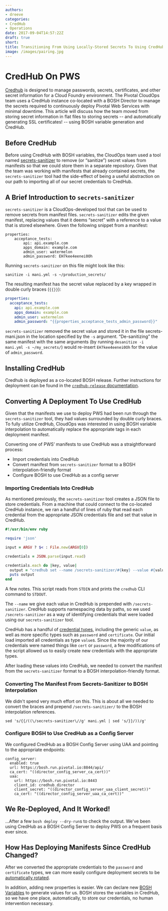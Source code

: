 ```yaml
---
authors:
- dreeve
categories:
- CredHub
- Operations
date: 2017-09-04T14:57:22Z
draft: true
short: 
title: Transitioning From Using Locally-Stored Secrets To Using CredHub For Pivotal Web Services
image: /images/pairing.jpg
---
```


# CredHub On PWS

[Credhub](https://github.com/cloudfoundry-incubator/credhub<Paste>) is designed to manage passwords, secrets, certificates, and other secret information for a Cloud Foundry environment. The Pivotal CloudOps team uses a CredHub instance co-located with a BOSH Director to manage the secrets required to continuously deploy Pivotal Web Services with minimal downtime. This article will discuss how the team moved from storing secret information in flat files to storing secrets -- and automatically generating SSL certificates! -- using BOSH variable generation and CredHub.


## Before CredHub

Before using CredHub with BOSH variables, the CloudOps team used a tool named [secrets-sanitizer](https://github.com/pivotal-cloudops/secrets-sanitizer) to remove (or “sanitize”) secret values from manifests so that we could store them in a separate repository. Given that the team was working with manifests that already contained secrets, the `secrets-sanitizer` tool had the side-effect of being a useful abstraction on our path to importing all of our secret credentials to CredHub.


## A Brief Introduction to `secrets-sanitizer`

`secrets-sanitizer` is a CloudOps-developed tool that can be used to remove secrets from manifest files. `secrets-sanitizer` edits the given manifest, replacing values that it deems “secret” with a reference to a value that is stored elsewhere. Given the following snippet from a manifest:

```
properties:
	acceptance_tests:
		api: api.example.com
		apps_domain: example.com
		admin_user: watermelon
		admin_password: EH7kee4eenei0Oh
```

Running `secrets-sanitizer` on this file might look like this:

```
sanitize -i mani.yml -s ~/production_secrets/
```

The resulting manifest has the secret value replaced by a key wrapped in double curly braces (`{{}}`):

```yaml
properties:
  acceptance_tests:
    api: api.example.com
    apps_domain: example.com
    admin_user: watermelon
    admin_password: "{{properties_acceptance_tests_admin_password}}"
```

`secrets-sanitizer` removed the secret value and stored it in the file secrets-mani.json in the location specified by the `-s` argument. “De-sanitizing” the same manifest with the same arguments (by running `desanitize -i mani.yml -s ~/my_secrets/`) would re-insert `EH7kee4eenei0Oh` for the value of `admin_password`.

## Installing CredHub

Credhub is deployed as a co-located BOSH release. Further instructions for deployment can be found in the [`credhub-release` documentation](https://github.com/pivotal-cf/credhub-release#deploying-credhub).

## Converting A Deployment To Use CredHub

Given that the manifests we use to deploy PWS had been run through the `secrets-sanitizer` tool, they had values surrounded by double curly braces. To fully utilize CredHub, CloudOps was interested in using BOSH variable interpolation to automatically replace the appropriate tags in each deployment manifest. 

Converting one of PWS’ manifests to use CredHub was a straightforward process:
- Import credentials into CredHub
- Convert manifest from `secrets-sanitizer` format to a BOSH interpolation-friendly format
- Configure BOSH to use CredHub as a config server

### Importing Credentials Into CredHub

As mentioned previously, the `secrets-sanitizer` tool creates a JSON file to store credentials. From a machine that could connect to the co-located CredHub instance, we ran a handful of lines of ruby that read each credential from the appropriate JSON credentials file and set that value in CredHub. 


```ruby
#!/usr/bin/env ruby

require 'json'

input = ARGV ? $< : File.new(ARGV[0])

credentials = JSON.parse(input.read)

credentials.each do |key, value|
  output = "credhub set --name /secrets-sanitizer/#{key} --value #{value} --type value"
  puts output
end
```

A few notes. This script reads from `STDIN` and prints the `credhub` CLI command to `STDOUT`.

The `--name` we give each value in CredHub is prepended with `/secrets-sanitizer`. CredHub supports namespacing data by paths, so we used `/secrets-sanitizer` as a way of identifying credentials that were loaded using our `secrets-sanitizer` tool.

CredHub has a handful of [credential types](https://docs.cloudfoundry.org/credhub/credential-types.html), including the generic `value`, as well as more specific types such as `password` and `certificate`. Our initial load imported all credentials as type `value`s. Since the majority of our credentials were named things like `cert` or `password`, a few modifications of the script allowed us to easily create new credentials with the appropriate types.

After loading these values into CredHub, we needed to convert the manifest from the `secrets-sanitizer` format to a BOSH interpolation-friendly format.


### Converting The Manifest From Secrets-Sanitizer to BOSH Interpolation

We didn't spend very much effort on this. This is about all we needed to convert the braces and prepend `/secrets-sanitizer/` to the BOSH interpolation references.

```
sed 's/{{/((\/secrets-sanitizer\//g' mani.yml | sed 's/}}/))/g'
```


### Configure BOSH to Use CredHub as a Config Server

We configured CredHub as a BOSH Config Server using UAA and pointing to the appropriate endpoints:

```
config_server:
  enabled: true
  url: https://bosh.run.pivotal.io:8844/api/
  ca_cert: "((director_config_server_ca_cert))"
  uaa:
    url: https://bosh.run.pivotal.io:8443
    client_id: credhub_director
    client_secret: "((director_config_server_uaa_client_secret))"
    ca_cert: "((director_config_server_uaa_ca_cert))"

```

## We Re-Deployed, And It Worked!

...After a few `bosh deploy --dry-run`s to check the output. We've been using CredHub as a BOSH Config Server to deploy PWS on a frequent basis ever since.

## How Has Deploying Manifests Since CredHub Changed?

After we converted the appropriate credentials to the `password` and `certificate` types, we can more easily configure deployment secrets to be [automatically rotated](https://builttoadapt.io/the-three-r-s-of-enterprise-security-rotate-repave-and-repair-f64f6d6ba29d).

In addition, adding new properties is easier. We can declare new [BOSH Variables](https://bosh.io/docs/cli-int.html#variables) to generate values for us. BOSH stores the variables in CredHub, so we have one place, automatically, to store our credentials, no human intervention necessary. 
